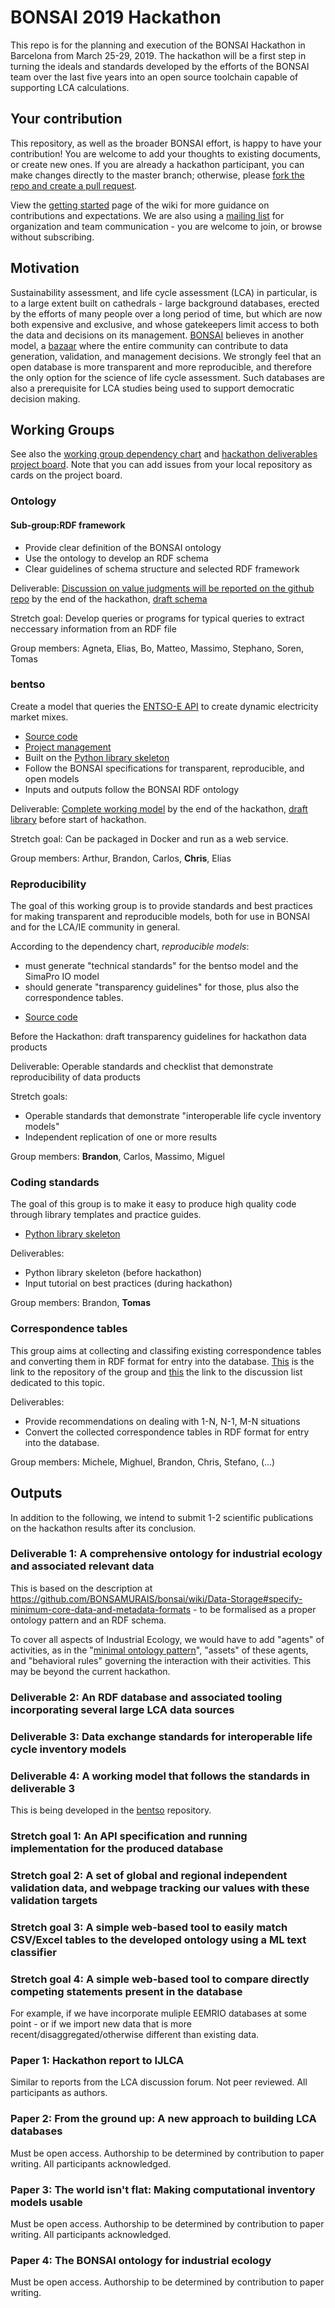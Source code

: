 # BONSAI 2019 Hackathon

This repo is for the planning and execution of the BONSAI Hackathon in Barcelona from March 25-29, 2019. The hackathon will be a first step in turning the ideals and standards developed by the efforts of the BONSAI team over the last five years into an open source toolchain capable of supporting LCA calculations.

## Your contribution

This repository, as well as the broader BONSAI effort, is happy to have your contribution! You are welcome to add your thoughts to existing documents, or create new ones. If you are already a hackathon participant, you can make changes directly to the master branch; otherwise, please [fork the repo and create a pull request](https://guides.github.com/introduction/flow/).

View the [getting started](https://github.com/BONSAMURAIS/bonsai/wiki/Getting-started) page of the wiki for more guidance on contributions and expectations. We are also using a [mailing list](https://bonsai.groups.io/g/hackathon2019) for organization and team communication - you are welcome to join, or browse without subscribing. 


## Motivation

Sustainability assessment, and life cycle assessment (LCA) in particular, is to a large extent built on cathedrals - large background databases, erected by the efforts of many people over a long period of time, but which are now both expensive and exclusive, and whose gatekeepers limit access to both the data and decisions on its management. [BONSAI](https://bonsai.uno/) believes in another model, a [bazaar](https://en.wikipedia.org/wiki/The_Cathedral_and_the_Bazaar) where the entire community can contribute to data generation, validation, and management decisions. We strongly feel that an open database is more transparent and more reproducible, and therefore the only option for the science of life cycle assessment. Such databases are also a prerequisite for LCA studies being used to support democratic decision making.

## Working Groups

See also the [working group dependency chart](https://github.com/BONSAMURAIS/hackathon-2019/blob/master/project-dependencies.png) and [hackathon deliverables project board](https://github.com/orgs/BONSAMURAIS/projects/2). Note that you can add issues from your local repository as cards on the project board.
### Ontology
#### Sub-group:RDF framework

* Provide clear definition of the BONSAI ontology
* Use the ontology to develop an RDF schema
* Clear guidelines of schema structure and selected RDF framework

Deliverable: [ Discussion on value judgments will be reported on the github repo](https://github.com/BONSAMURAIS/BONSAI-ontology-RDF-framework) by the end of the hackathon, [draft schema](https://github.com/BONSAMURAIS/BONSAI-ontology-RDF-framework/blob/master/Schema%20proposed%20by%20BONSAI_v1.md)

Stretch goal: Develop queries or programs for typical queries to extract neccessary information from an RDF file

Group members: Agneta, Elias, Bo, Matteo, Massimo, Stephano, Soren, Tomas


### bentso

Create a model that queries the [ENTSO-E API](https://transparency.entsoe.eu/content/static_content/Static%20content/web%20api/Guide.html) to create dynamic electricity market mixes.

* [Source code](https://github.com/BONSAMURAIS/bentso)
* [Project management](https://github.com/BONSAMURAIS/bentso/projects/1)
* Built on the [Python library skeleton](https://github.com/BONSAMURAIS/python-skeleton)
* Follow the BONSAI specifications for transparent, reproducible, and open models
* Inputs and outputs follow the BONSAI RDF ontology

Deliverable: [Complete working model](https://github.com/BONSAMURAIS/bentso/issues/4) by the end of the hackathon, [draft library](https://github.com/BONSAMURAIS/bentso/issues/3) before start of hackathon. 

Stretch goal: Can be packaged in Docker and run as a web service.

Group members: Arthur, Brandon, Carlos, **Chris**, Elias

### Reproducibility

The goal of this working group is to provide standards and best practices for making transparent and reproducible models, both for use in BONSAI and for the LCA/IE community in general.

According to the dependency chart, *reproducible models*:
 - must generate "technical standards" for the bentso model and the SimaPro IO model
 - should generate "transparency guidelines" for those, plus also the correspondence tables.

* [Source code](https://github.com/BONSAMURAIS/reproducibility)

Before the Hackathon: draft transparency guidelines for hackathon data products

Deliverable: Operable standards and checklist that demonstrate reproducibility of data products

Stretch goals:
 - Operable standards that demonstrate "interoperable life cycle inventory models"
 - Independent replication of one or more results

Group members: **Brandon**, Carlos, Massimo, Miguel

### Coding standards

The goal of this group is to make it easy to produce high quality code through library templates and practice guides.

* [Python library skeleton](https://github.com/BONSAMURAIS/python-skeleton)

Deliverables:
* Python library skeleton (before hackathon)
* Input tutorial on best practices (during hackathon)

Group members: Brandon, **Tomas**

### Correspondence tables

This group aims at collecting and classifing existing correspondence tables and converting them in RDF format for entry into the database. [This](https://github.com/BONSAMURAIS/Correspondence-tables) is the link to the repository of the group and [this](https://bonsai.groups.io/g/hackathon2019/topic/30417494#141) the link to the discussion list dedicated to this topic.

Deliverables:
* Provide recommendations on dealing with 1-N, N-1, M-N situations
* Convert the collected correspondence tables in RDF format for entry into the database.

Group members: Michele, Mighuel, Brandon, Chris, Stefano, (...)

## Outputs

In addition to the following, we intend to submit 1-2 scientific publications on the hackathon results after its conclusion.

### Deliverable 1: A comprehensive ontology for industrial ecology and associated relevant data

This is based on the description at https://github.com/BONSAMURAIS/bonsai/wiki/Data-Storage#specify-minimum-core-data-and-metadata-formats - to be formalised as a proper ontology pattern and an RDF schema. 

To cover all aspects of Industrial Ecology, we would have to add "agents" of activities, as in the "[minimal ontology pattern](http://geog.ucsb.edu/~jano/LCA_pattern.pdf)", "assets" of these agents, and "behavioral rules" governing the interaction with their activities. This may be beyond the current hackathon. 

### Deliverable 2: An RDF database and associated tooling incorporating several large LCA data sources

### Deliverable 3: Data exchange standards for interoperable life cycle inventory models

### Deliverable 4: A working model that follows the standards in deliverable 3

This is being developed in the [bentso](https://github.com/BONSAMURAIS/bentso) repository.

### Stretch goal 1: An API specification and running implementation for the produced database

### Stretch goal 2: A set of global and regional independent validation data, and webpage tracking our values with these validation targets

### Stretch goal 3: A simple web-based tool to easily match CSV/Excel tables to the developed ontology using a ML text classifier

### Stretch goal 4: A simple web-based tool to compare directly competing statements present in the database

For example, if we have incorporate muliple EEMRIO databases at some point - or if we import new data that is more recent/disaggregated/otherwise different than existing data.

### Paper 1: Hackathon report to IJLCA

Similar to reports from the LCA discussion forum. Not peer reviewed. All participants as authors.

### Paper 2: From the ground up: A new approach to building LCA databases

Must be open access. Authorship to be determined by contribution to paper writing. All participants acknowledged.

### Paper 3: The world isn't flat: Making computational inventory models usable

Must be open access. Authorship to be determined by contribution to paper writing. All participants acknowledged.

### Paper 4: The BONSAI ontology for industrial ecology 

Must be open access. Authorship to be determined by contribution to paper writing.
